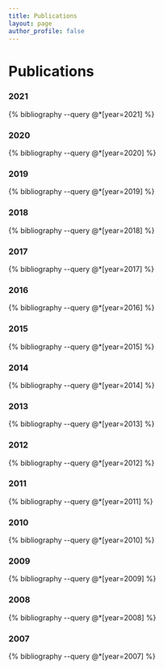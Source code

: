```yaml
---
title: Publications
layout: page
author_profile: false
---
```


# Publications

### 2021
{% bibliography --query @*[year=2021] %}

### 2020
{% bibliography --query @*[year=2020] %}

### 2019
{% bibliography --query @*[year=2019] %}

### 2018
{% bibliography --query @*[year=2018] %}

### 2017
{% bibliography --query @*[year=2017] %}

### 2016
{% bibliography --query @*[year=2016] %}

### 2015
{% bibliography --query @*[year=2015] %}

### 2014
{% bibliography --query @*[year=2014] %}

### 2013
{% bibliography --query @*[year=2013] %}

### 2012
{% bibliography --query @*[year=2012] %}

### 2011
{% bibliography --query @*[year=2011] %}

### 2010
{% bibliography --query @*[year=2010] %}

### 2009
{% bibliography --query @*[year=2009] %}

### 2008
{% bibliography --query @*[year=2008] %}

### 2007
{% bibliography --query @*[year=2007] %}
